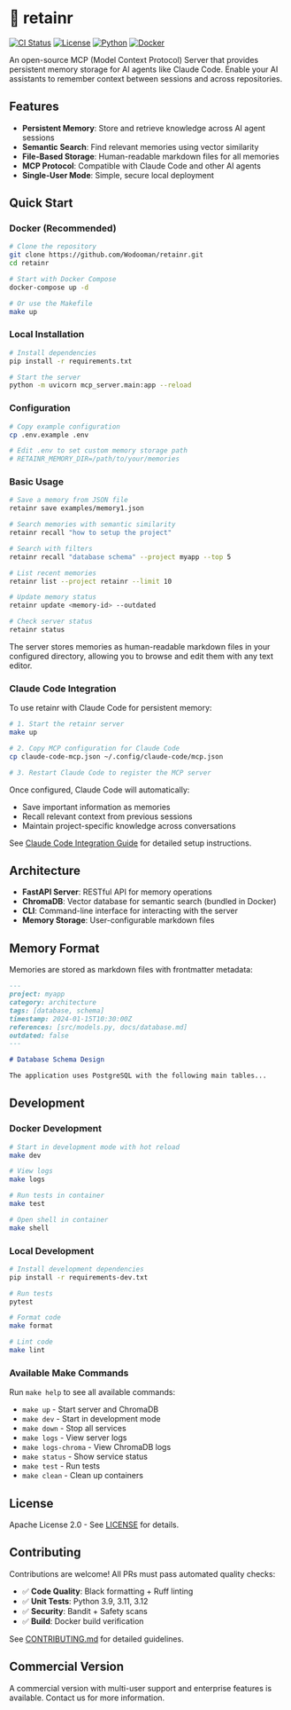 # 🧠 retainr

[![CI Status](https://github.com/Wodooman/retainr/workflows/CI/badge.svg)](https://github.com/Wodooman/retainr/actions)
[![License](https://img.shields.io/badge/License-Apache%202.0-blue.svg)](LICENSE)
[![Python](https://img.shields.io/badge/python-3.9+-blue.svg)](https://python.org)
[![Docker](https://img.shields.io/badge/docker-ready-blue.svg)](https://hub.docker.com)

An open-source MCP (Model Context Protocol) Server that provides persistent memory storage for AI agents like Claude Code. Enable your AI assistants to remember context between sessions and across repositories.

## Features

- **Persistent Memory**: Store and retrieve knowledge across AI agent sessions
- **Semantic Search**: Find relevant memories using vector similarity
- **File-Based Storage**: Human-readable markdown files for all memories
- **MCP Protocol**: Compatible with Claude Code and other AI agents
- **Single-User Mode**: Simple, secure local deployment

## Quick Start

### Docker (Recommended)

```bash
# Clone the repository
git clone https://github.com/Wodooman/retainr.git
cd retainr

# Start with Docker Compose
docker-compose up -d

# Or use the Makefile
make up
```

### Local Installation

```bash
# Install dependencies
pip install -r requirements.txt

# Start the server
python -m uvicorn mcp_server.main:app --reload
```

### Configuration

```bash
# Copy example configuration
cp .env.example .env

# Edit .env to set custom memory storage path
# RETAINR_MEMORY_DIR=/path/to/your/memories
```

### Basic Usage

```bash
# Save a memory from JSON file
retainr save examples/memory1.json

# Search memories with semantic similarity
retainr recall "how to setup the project"

# Search with filters
retainr recall "database schema" --project myapp --top 5

# List recent memories
retainr list --project retainr --limit 10

# Update memory status
retainr update <memory-id> --outdated

# Check server status
retainr status
```

The server stores memories as human-readable markdown files in your configured directory, allowing you to browse and edit them with any text editor.

### Claude Code Integration

To use retainr with Claude Code for persistent memory:

```bash
# 1. Start the retainr server
make up

# 2. Copy MCP configuration for Claude Code
cp claude-code-mcp.json ~/.config/claude-code/mcp.json

# 3. Restart Claude Code to register the MCP server
```

Once configured, Claude Code will automatically:
- Save important information as memories
- Recall relevant context from previous sessions
- Maintain project-specific knowledge across conversations

See [Claude Code Integration Guide](docs/claude-code-integration.md) for detailed setup instructions.

## Architecture

- **FastAPI Server**: RESTful API for memory operations
- **ChromaDB**: Vector database for semantic search (bundled in Docker)
- **CLI**: Command-line interface for interacting with the server
- **Memory Storage**: User-configurable markdown files

## Memory Format

Memories are stored as markdown files with frontmatter metadata:

```markdown
---
project: myapp
category: architecture
tags: [database, schema]
timestamp: 2024-01-15T10:30:00Z
references: [src/models.py, docs/database.md]
outdated: false
---

# Database Schema Design

The application uses PostgreSQL with the following main tables...
```

## Development

### Docker Development

```bash
# Start in development mode with hot reload
make dev

# View logs
make logs

# Run tests in container
make test

# Open shell in container
make shell
```

### Local Development

```bash
# Install development dependencies
pip install -r requirements-dev.txt

# Run tests
pytest

# Format code
make format

# Lint code
make lint
```

### Available Make Commands

Run `make help` to see all available commands:

- `make up` - Start server and ChromaDB
- `make dev` - Start in development mode
- `make down` - Stop all services
- `make logs` - View server logs
- `make logs-chroma` - View ChromaDB logs
- `make status` - Show service status
- `make test` - Run tests
- `make clean` - Clean up containers

## License

Apache License 2.0 - See [LICENSE](LICENSE) for details.

## Contributing

Contributions are welcome! All PRs must pass automated quality checks:

- ✅ **Code Quality**: Black formatting + Ruff linting
- ✅ **Unit Tests**: Python 3.9, 3.11, 3.12 
- ✅ **Security**: Bandit + Safety scans
- ✅ **Build**: Docker build verification

See [CONTRIBUTING.md](CONTRIBUTING.md) for detailed guidelines.

## Commercial Version

A commercial version with multi-user support and enterprise features is available. Contact us for more information.
